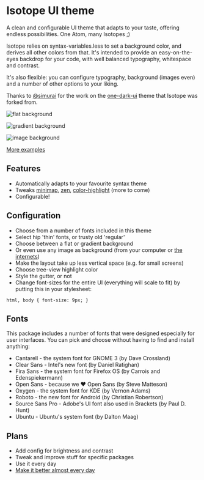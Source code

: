 # Isotope UI theme

A clean and configurable UI theme that adapts to your taste, offering endless possibilities. One Atom, many Isotopes ;)

Isotope relies on syntax-variables.less to set a background color, and derives all other colors from that. It's intended to provide an easy-on-the-eyes backdrop for your code, with well balanced typography, whitespace and contrast.

It's also flexible: you can configure typography, background (images even) and a number of other options to your liking.

Thanks to [@simurai](https://github.com/simurai) for the work on the [one-dark-ui](https://github.com/atom/one-dark-ui) theme that Isotope was forked from.

![flat background](https://github.com/braver/isotope-ui/raw/master/resources/images/flat.png)

![gradient background](https://github.com/braver/isotope-ui/raw/master/resources/images/gradient.png)

![image background](https://github.com/braver/isotope-ui/raw/master/resources/images/image.png)

[More examples](https://github.com/braver/isotope-ui/blob/master/resources/images/examples.md)

## Features

- Automatically adapts to your favourite syntax theme
- Tweaks [minimap](https://atom.io/packages/minimap), [zen](https://atom.io/packages/zen), [color-highlight](https://atom.io/packages/atom-color-highlight) (more to come)
- Configurable!


## Configuration

- Choose from a number of fonts included in this theme
- Select hip 'thin' fonts, or trusty old 'regular'
- Choose between a flat or gradient background
- Or even use any image as background (from your computer or [the internets](http://hubblesite.org))
- Make the layout take up less vertical space (e.g. for small screens)
- Choose tree-view highlight color
- Style the gutter, or not
- Change font-sizes for the entire UI (everything will scale to fit) by putting this in your stylesheet:

```
html, body { font-size: 9px; }
```


## Fonts
This package includes a number of fonts that were designed especially for user interfaces. You can pick and choose without having to find and install anything:

- Cantarell - the system font for GNOME 3 (by Dave Crossland)
- Clear Sans - Intel's new font (by Daniel Ratighan)
- Fira Sans - the system font for Firefox OS (by Carrois and Edenspiekermann)
- Open Sans - because we ♥ Open Sans (by Steve Matteson)
- Oxygen - the system font for KDE (by Vernon Adams)
- Roboto - the new font for Android (by Christian Robertson)
- Source Sans Pro - Adobe's UI font also used in Brackets (by Paul D. Hunt)
- Ubuntu - Ubuntu's system font (by Dalton Maag)

## Plans

- Add config for brightness and contrast
- Tweak and improve stuff for specific packages
- Use it every day
- [Make it better almost every day](https://github.com/braver/isotope-ui/issues/2)

